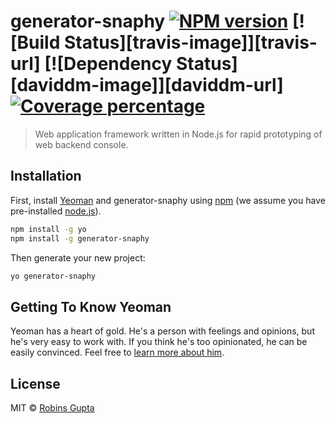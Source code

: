 # generator-snaphy [![NPM version][npm-image]][npm-url] [![Build Status][travis-image]][travis-url] [![Dependency Status][daviddm-image]][daviddm-url] [![Coverage percentage][coveralls-image]][coveralls-url]
> Web application framework written in Node.js for rapid prototyping of web backend console.

## Installation

First, install [Yeoman](http://yeoman.io) and generator-snaphy using [npm](https://www.npmjs.com/) (we assume you have pre-installed [node.js](https://nodejs.org/)).

```bash
npm install -g yo
npm install -g generator-snaphy
```

Then generate your new project:

```bash
yo generator-snaphy
```

## Getting To Know Yeoman

Yeoman has a heart of gold. He&#39;s a person with feelings and opinions, but he&#39;s very easy to work with. If you think he&#39;s too opinionated, he can be easily convinced. Feel free to [learn more about him](http://yeoman.io/).

## License

MIT © [Robins Gupta]()


[npm-image]: https://badge.fury.io/js/generator-snaphy.svg
[npm-url]: https://npmjs.org/package/generator-snaphy
[coveralls-image]: https://coveralls.io/repos/snaphy/generator-snaphy/badge.svg
[coveralls-url]: https://coveralls.io/r/snaphy/generator-snaphy
